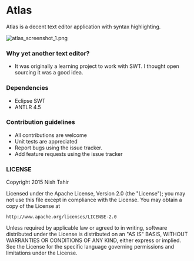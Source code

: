 # Atlas #

Atlas is a decent text editor application with syntax highlighting.

![atlas_screenshot_1.png](https://bitbucket.org/repo/d5b8M5/images/3113262366-atlas_screenshot_1.png)

### Why yet another text editor? ###

* It was originally a learning project to work with SWT. I thought open sourcing it was a good idea.

### Dependencies ###

* Eclipse SWT
* ANTLR 4.5

### Contribution guidelines ###

* All contributions are welcome
* Unit tests are appreciated
* Report bugs using the issue tracker.
* Add feature requests using the issue tracker

### LICENSE ###

Copyright 2015 Nish Tahir

Licensed under the Apache License, Version 2.0 (the "License");
you may not use this file except in compliance with the License.
You may obtain a copy of the License at

    http://www.apache.org/licenses/LICENSE-2.0

Unless required by applicable law or agreed to in writing, software
distributed under the License is distributed on an "AS IS" BASIS,
WITHOUT WARRANTIES OR CONDITIONS OF ANY KIND, either express or implied.
See the License for the specific language governing permissions and
limitations under the License.